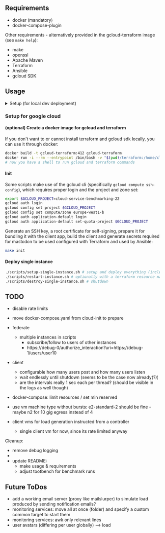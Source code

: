 ## Requirements

- docker (mandatory)
- docker-compose-plugin

Other requirements - alternatively provided in the gcloud-terraform image (see `make help`):

- make
- openssl
- Apache Maven
- Terraform
- Ansible
- gcloud SDK

## Usage

<details><summary>Setup (for local dev deployment)</summary>

#### Create .env configuration files

Create the `.env.production` file (especially the secrets and keys):

```sh
# generate keys for SECRET_KEY_BASE and OTP_SECRET
docker run -it --rm tootsuite/mastodon bundle exec rake secret
# generate webpush VAPI key
docker run --rm -i tootsuite/mastodon bash -c "bundle install 1>&2 && bundle exec rake mastodon:webpush:generate_vapid_key"
```

Create a symlink to the new .env-file (ignored by the gitignore within the mastodon folder).

```sh
ln -s ../.env.production mastodon/.env.production
```

#### Generate certificates using [minica]

```sh
# to build minica in docker:
docker build -t minica minica/.
# create a certificate for localhost
docker run --rm -v "$(pwd)/cert:/cert" minica --domains localhost
```

#### Populate DB and pre-compile assets

Run in docker compose to populate docker volumes.

```sh
docker compose -f mastodon/docker-compose.yml run --rm precompile-assets db-migrate
```

#### RUN

```sh
docker compose -f mastodon/docker-compose.yml up
```

</details> 

### Setup for google cloud

#### (optional) Create a docker image for gcloud and terraform

If you don't want to or cannot install terraform and gcloud sdk locally, you can use it through docker:

```sh
docker build -t gcloud-terraform:412 gcloud-terraform
docker run -i --rm --entrypoint /bin/bash -v "$(pwd)/terraform:/home/cloudsdk/terraform" -v gcloud-config-personal:/home/cloudsdk/.config -v gcloud-config-root:/root/.config --name gcloud-terraform -w /home/cloudsdk/plans gcloud-terraform:412
# now you have a shell to run gcloud and terraform commands
```

#### Init

Some scripts make use of the gcloud cli (specifically `gcloud compute ssh-config`), which requires proper login and the
project and zone set:

```sh
export $GCLOUD_PROJECT=cloud-service-benchmarking-22
gcloud auth login
gcloud config set project $GCLOUD_PROJECT
gcloud config set compute/zone europe-west1-b
gcloud auth application-default login
gcloud auth application-default set-quota-project $GCLOUD_PROJECT
```

Generate an SSH key, a root certificate for self-signing, prepare it for bundling it with the client app, 
build the client and generate secrets required for mastodon to be used configured with Terraform and used by Ansible:

```sh
make init
```

#### Deploy single instance

```sh
./scripts/setup-single-instance.sh # setup and deploy everything (including certs)
./scripts/restart-instance.sh # optionally with a terraform resource name to be restarted (default: "instance client")
./scripts/destroy-single-instance.sh # shutdown
```

## TODO
- disable rate limits
- move docker-compose.yaml from cloud-init to prepare
- federate
  - multiple instances in scripts
    - subscribe/follow to users of other instances
    - https://debug-0/authorize_interaction?uri=https://debug-1/users/user10
- client
  - configurable how many users post and how many users listen
  - wait endlessly until shutdown (seems to be the case now already(?))
  - are the intervals really 1 sec each per thread? (should be visible in the logs as well though)
- docker-compose: limit resources / set min reserved

- use vm machine type without bursts: e2-standard-2 should be fine - maybe n2 for 10 gig egress instead of 4
- client vms for load generation instructed from a controller
  - single client vm for now, since its rate limited anyway

Cleanup:
- remove debug logging
- 
- update README: 
  - make usage & requirements
  - adjust tootbench for benchmark runs

## Future ToDos

- add a working email server (proxy like mailslurper) to simulate load produced by sending notification emails?
- monitoring services: move all at once (folder) and specify a custom common target to start them
- monitoring services: awk only relevant lines
- user avatars (differing per user globally) --> load
